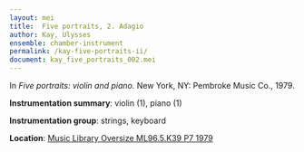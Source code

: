 ```yaml
---
layout: mei
title:  Five portraits, 2. Adagio
author: Kay, Ulysses
ensemble: chamber-instrument
permalink: /kay-five-portraits-ii/
document: kay_five_portraits_002.mei
---
```


In *Five portraits: violin and piano.* New York, NY: Pembroke Music Co., 1979.

**Instrumentation summary**: violin (1), piano (1)

**Instrumentation group**: strings, keyboard

**Location**: <a href="https://tufts-primo.hosted.exlibrisgroup.com/permalink/f/bnf7qa/01TUN_ALMA21100935600003851" target="_blank">Music Library Oversize ML96.5.K39 P7 1979</a>
